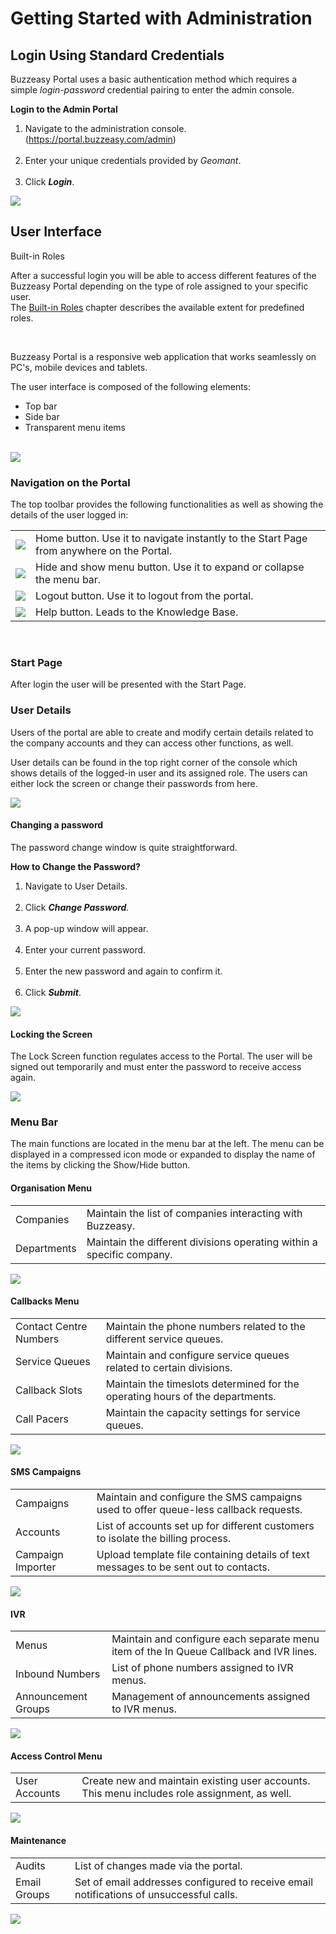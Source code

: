 # Getting Started with Administration

## Login Using Standard Credentials

Buzzeasy Portal uses a basic authentication method which requires a
simple *login-password* credential pairing to enter the admin console. 

**Login to the Admin Portal**

1.  Navigate to the administration console.
    (<https://portal.buzzeasy.com/admin>)  
     
2.  Enter your unique credentials provided by *Geomant*.  
     
3.  Click ***Login***.

![](attachments/12718713/12718722.png)

## User Interface

Built-in Roles

After a successful login you will be able to access different features
of the Buzzeasy Portal depending on the type of role assigned to your
specific user.  
The [Built-in
Roles](Access_Control_-_Role_Assignment_and_Resource_Types.md)
chapter describes the available extent for predefined roles.

 

Buzzeasy Portal is a responsive web application that works seamlessly on
PC's, mobile devices and tablets.

The user interface is composed of the following elements:

-   Top bar
-   Side bar
-   Transparent menu items  
     

![](attachments/12718713/12718947.png)

### Navigation on the Portal

The top toolbar provides the following functionalities as well as
showing the details of the user logged in:

|                                                    |                                                                                          |
|:--------------------------------------------------:|------------------------------------------------------------------------------------------|
| ![](attachments/12718713/12718717.png)| Home button. Use it to navigate instantly to the Start Page from anywhere on the Portal. |
| ![](attachments/12718713/12718725.png)| Hide and show menu button. Use it to expand or collapse the menu bar.                    |
| ![](attachments/12718713/12718723.png)| Logout button. Use it to logout from the portal.                                         |
| ![](attachments/12718713/12726369.png)| Help button. Leads to the Knowledge Base.                                                |

 

### Start Page

After login the user will be presented with the Start Page. 

### User Details

Users of the portal are able to create and modify certain details
related to the company accounts and they can access other functions, as
well.  

User details can be found in the top right corner of the console which
shows details of the logged-in user and its assigned role. The users can
either lock the screen or change their passwords from here. 

![](attachments/12718713/12718721.png)

#### Changing a password

The password change window is quite straightforward. 

**How to Change the Password?**

1.  Navigate to User Details.  
     
2.  Click ***Change Password**.*  
     
3.  A pop-up window will appear.  
     
4.  Enter your current password.  
     
5.  Enter the new password and again to confirm it.  
     
6.  Click ***Submit***.

![](attachments/12718713/12718716.png)

#### Locking the Screen

The Lock Screen function regulates access to the Portal. The user will
be signed out temporarily and must enter the password to receive access
again.

![](attachments/12718713/12718720.png)

### Menu Bar

The main functions are located in the menu bar at the left. The menu can
be displayed in a compressed icon mode or expanded to display the name
of the items by clicking the Show/Hide button.

#### Organisation Menu

|             |                                                                       |
|-------------|-----------------------------------------------------------------------|
| Companies   | Maintain the list of companies interacting with Buzzeasy.             |
| Departments | Maintain the different divisions operating within a specific company. |

![](attachments/12718713/12718726.png)

#### Callbacks Menu

|                        |                                                                               |
|------------------------|-------------------------------------------------------------------------------|
| Contact Centre Numbers | Maintain the phone numbers related to the different service queues.           |
| Service Queues         | Maintain and configure service queues related to certain divisions.           |
| Callback Slots         | Maintain the timeslots determined for the operating hours of the departments. |
| Call Pacers            | Maintain the capacity settings for service queues.                            |

![](attachments/12718713/12718949.png)

#### SMS Campaigns

|                   |                                                                                      |
|-------------------|--------------------------------------------------------------------------------------|
| Campaigns         | Maintain and configure the SMS campaigns used to offer queue-less callback requests. |
| Accounts          | List of accounts set up for different customers to isolate the billing process.      |
| Campaign Importer | Upload template file containing details of text messages to be sent out to contacts. |

![](attachments/12718713/12718727.png)

#### IVR

|                     |                                                                                        |
|---------------------|----------------------------------------------------------------------------------------|
| Menus               | Maintain and configure each separate menu item of the In Queue Callback and IVR lines. |
| Inbound Numbers     | List of phone numbers assigned to IVR menus.                                           |
| Announcement Groups | Management of announcements assigned to IVR menus.                                     |

![](attachments/12718713/12718719.png)

#### Access Control Menu

|               |                                                                                              |
|---------------|----------------------------------------------------------------------------------------------|
| User Accounts | Create new and maintain existing user accounts. This menu includes role assignment, as well. |

![](attachments/12718713/12718714.png)

#### Maintenance

|              |                                                                                         |
|--------------|-----------------------------------------------------------------------------------------|
| Audits       | List of changes made via the portal.                                                    |
| Email Groups | Set of email addresses configured to receive email notifications of unsuccessful calls. |

![](attachments/12718713/12718948.png)

